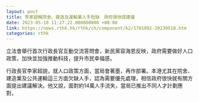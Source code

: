 ```yaml
---
layout: post
title: 李家超稱院舍、建造及運輸業人手短缺　政府很快提建議
date: 2023-05-18 11:27:22.000000000 +08:00
link: https://news.rthk.hk/rthk/ch/component/k2/1701092-20230518.htm
categories: rthk
---
```


立法會舉行首次行政長官互動交流答問會，新民黨容海恩反映，政府需要做好人口政策，加快並加強推動科技，提升市民幸福感。

行政長官李家超說，就人口政策方面，當局會著墨，再作部署。本港尤其在院舍、建造業及公共運輸這三方面欠缺人手，認為需要優先處理，相信政府很快就有關方面提出建議解決。他又說，面對約14萬人手流失，當局已推出不同人才計劃應對。
